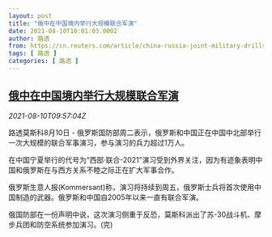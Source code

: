 ```yaml
---
layout: post
title: "俄中在中国境内举行大规模联合军演"
date: 2021-08-10T10:01:03.000Z
author: 路透
from: https://cn.reuters.com/article/china-russia-joint-military-drills-0810-idCNKBS2FB0TT
tags: [ 路透 ]
categories: [ 路透 ]
---
```

<!--1628589663000-->
[俄中在中国境内举行大规模联合军演](https://cn.reuters.com/article/china-russia-joint-military-drills-0810-idCNKBS2FB0TT)
------

<div>
<div><i>2021-08-10T09:57:04Z</i></div><p>路透莫斯科8月10日 - 俄罗斯国防部周二表示，俄罗斯和中国正在中国中北部举行一次大规模的联合军事演习，参与演习的兵力超过1万人。</p><p>在中国宁夏举行的代号为“西部·联合-2021”演习受到外界关注，因为有迹象表明中国和俄罗斯在与西方关系不睦之际正在扩大军事合作。</p><p>俄罗斯生意人报(Kommersant)称，演习将持续到周五，俄罗斯士兵将首次使用中国制造的武器。俄罗斯和中国自2005年以来一直有联合军演。</p><p>俄国防部在一份声明中说，这次演习侧重于反恐，莫斯科派出了苏-30战斗机、摩步兵团和防空系统参加演习。(完)</p>
</div>
